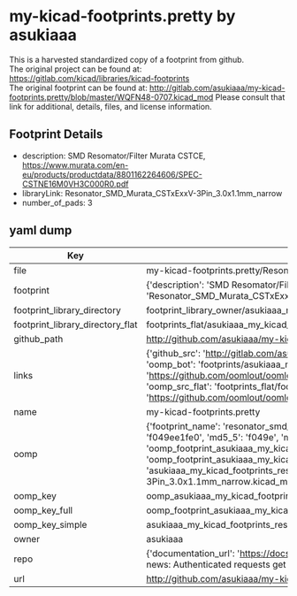# my-kicad-footprints.pretty by asukiaaa  
This is a harvested standardized copy of a footprint from github.  
The original project can be found at:  
https://gitlab.com/kicad/libraries/kicad-footprints  
The original footprint can be found at:
http://gitlab.com/asukiaaa/my-kicad-footprints.pretty/blob/master/WQFN48-0707.kicad_mod
Please consult that link for additional, details, files, and license information.  
## Footprint Details
* description: SMD Resomator/Filter Murata CSTCE, https://www.murata.com/en-eu/products/productdata/8801162264606/SPEC-CSTNE16M0VH3C000R0.pdf  
* libraryLink: Resonator_SMD_Murata_CSTxExxV-3Pin_3.0x1.1mm_narrow  
* number_of_pads: 3  
## yaml dump  
| Key | Value |  
| --- | --- |  
| file | my-kicad-footprints.pretty/Resonator_SMD_Murata_CSTxExxV-3Pin_3.0x1.1mm_narrow.kicad_mod |  
| footprint | {'description': 'SMD Resomator/Filter Murata CSTCE, https://www.murata.com/en-eu/products/productdata/8801162264606/SPEC-CSTNE16M0VH3C000R0.pdf', 'libraryLink': 'Resonator_SMD_Murata_CSTxExxV-3Pin_3.0x1.1mm_narrow', 'number_of_pads': 3} |  
| footprint_library_directory | footprint_library_owner/asukiaaa_my-kicad-footprints.pretty |  
| footprint_library_directory_flat | footprints_flat/asukiaaa_my_kicad_footprints_resonator_smd_murata_cstxexxv_3pin_3_0x1_1mm_narrow/working |  
| github_path | http://github.com/asukiaaa/my-kicad-footprints.pretty/blob/master/Resonator_SMD_Murata_CSTxExxV-3Pin_3.0x1.1mm_narrow.kicad_mod |  
| links | {'github_src': 'http://gitlab.com/asukiaaa/my-kicad-footprints.pretty/blob/master/WQFN48-0707.kicad_mod', 'github_src_repo': 'https://gitlab.com/kicad/libraries/kicad-footprints', 'oomp_bot': 'footprints/asukiaaa_my_kicad_footprints_resonator_smd_murata_cstxexxv_3pin_3_0x1_1mm_narrow/working', 'oomp_bot_github': 'https://github.com/oomlout/oomlout_oomp_footprint_bot/tree/main/footprints/asukiaaa_my_kicad_footprints_resonator_smd_murata_cstxexxv_3pin_3_0x1_1mm_narrow/working', 'oomp_src_flat': 'footprints_flat/footprints_flat/asukiaaa_my_kicad_footprints_resonator_smd_murata_cstxexxv_3pin_3_0x1_1mm_narrow/working', 'oomp_src_flat_github': 'https://github.com/oomlout/oomlout_oomp_footprint_src/tree/main/footprints_flat/asukiaaa_my_kicad_footprints_resonator_smd_murata_cstxexxv_3pin_3_0x1_1mm_narrow/working'} |  
| name | my-kicad-footprints.pretty |  
| oomp | {'footprint_name': 'resonator_smd_murata_cstxexxv_3pin_3_0x1_1mm_narrow', 'library_name': 'my_kicad_footprints', 'md5': 'f049ee1fe0b08cb2bffcf06555fbeef5', 'md5_10': 'f049ee1fe0', 'md5_5': 'f049e', 'md5_6': 'f049ee', 'oomp_key': 'oomp_asukiaaa_my_kicad_footprints_resonator_smd_murata_cstxexxv_3pin_3_0x1_1mm_narrow', 'oomp_key_extra': 'oomp_footprint_asukiaaa_my_kicad_footprints_resonator_smd_murata_cstxexxv_3pin_3_0x1_1mm_narrow', 'oomp_key_full': 'oomp_footprint_asukiaaa_my_kicad_footprints_resonator_smd_murata_cstxexxv_3pin_3_0x1_1mm_narrow_f049ee', 'oomp_key_simple': 'asukiaaa_my_kicad_footprints_resonator_smd_murata_cstxexxv_3pin_3_0x1_1mm_narrow', 'original_filename': 'my-kicad-footprints.pretty/Resonator_SMD_Murata_CSTxExxV-3Pin_3.0x1.1mm_narrow.kicad_mod', 'owner_name': 'asukiaaa'} |  
| oomp_key | oomp_asukiaaa_my_kicad_footprints_resonator_smd_murata_cstxexxv_3pin_3_0x1_1mm_narrow |  
| oomp_key_full | oomp_footprint_asukiaaa_my_kicad_footprints_resonator_smd_murata_cstxexxv_3pin_3_0x1_1mm_narrow |  
| oomp_key_simple | asukiaaa_my_kicad_footprints_resonator_smd_murata_cstxexxv_3pin_3_0x1_1mm_narrow |  
| owner | asukiaaa |  
| repo | {'documentation_url': 'https://docs.github.com/rest/overview/resources-in-the-rest-api#rate-limiting', 'message': "API rate limit exceeded for 84.66.173.59. (But here's the good news: Authenticated requests get a higher rate limit. Check out the documentation for more details.)"} |  
| url | http://github.com/asukiaaa/my-kicad-footprints.pretty |  

